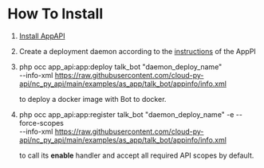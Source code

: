 How To Install
==============

1. [Install AppAPI](https://apps.nextcloud.com/apps/app_api)
2. Create a deployment daemon according to the [instructions](https://cloud-py-api.github.io/app_api/CreationOfDeployDaemon.html#create-deploy-daemon) of the AppPI
3. php occ app_api:app:deploy talk_bot "daemon_deploy_name" \
--info-xml https://raw.githubusercontent.com/cloud-py-api/nc_py_api/main/examples/as_app/talk_bot/appinfo/info.xml

    to deploy a docker image with Bot to docker.

4. php occ app_api:app:register talk_bot "daemon_deploy_name" -e --force-scopes \
--info-xml https://raw.githubusercontent.com/cloud-py-api/nc_py_api/main/examples/as_app/talk_bot/appinfo/info.xml

    to call its **enable** handler and accept all required API scopes by default.
